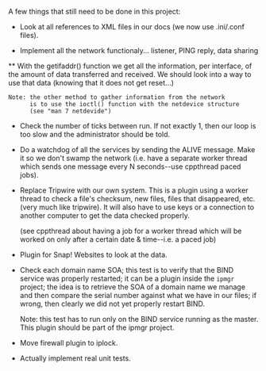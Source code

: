 
A few things that still need to be done in this project:

* Look at all references to XML files in our docs (we now use .ini/.conf files).

* Implement all the network functionaly... listener, PING reply, data sharing

**  With the getifaddr() function we get all the information, per
    interface, of the amount of data transferred and received.
    We should look into a way to use that data (knowing that it
    does not get reset...)

    Note: the other method to gather information from the network
          is to use the ioctl() function with the netdevice structure
          (see "man 7 netdevide")

* Check the number of ticks between run. If not exactly 1, then our loop is
  too slow and the administrator should be told.

* Do a watchdog of all the services by sending the ALIVE message. Make it
  so we don't swamp the network (i.e. have a separate worker thread which
  sends one message every N seconds--use cppthread paced jobs).

* Replace Tripwire with our own system. This is a plugin using a worker
  thread to check a file's checksum, new files, files that disappeared,
  etc. (very much like tripwire). It will also have to use keys or a
  connection to another computer to get the data checked properly.

  (see cppthread about having a job for a worker thread which will be worked
  on only after a certain date & time--i.e. a paced job)

* Plugin for Snap! Websites to look at the data.

* Check each domain name SOA; this test is to verify that the BIND service
  was properly restarted; it can be a plugin inside the `ipmgr` project;
  the idea is to retrieve the SOA of a domain name we manage and then
  compare the serial number against what we have in our files; if wrong,
  then clearly we did not yet properly restart BIND.

  Note: this test has to run only on the BIND service running as the master.
        This plugin should be part of the ipmgr project.

* Move firewall plugin to iplock.

* Actually implement real unit tests.

